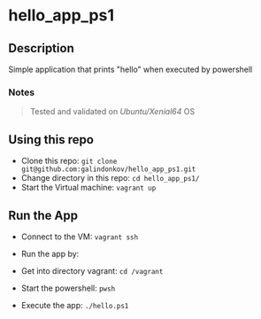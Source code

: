 # hello_app_ps1 

## Description
Simple application that prints "hello" when executed by powershell

### Notes
>Tested and validated on *Ubuntu/Xenial64* OS

## Using this repo
- Clone this repo: ```git clone git@github.com:galindonkov/hello_app_ps1.git```
- Change directory in this repo: ```cd hello_app_ps1/```
- Start the Virtual machine: ```vagrant up```

## Run the App
- Connect to the VM: ```vagrant ssh```
- Run the app by:

- Get into directory vagrant: ```cd /vagrant```
- Start the powershell: ```pwsh```
- Execute the app: ```./hello.ps1```
